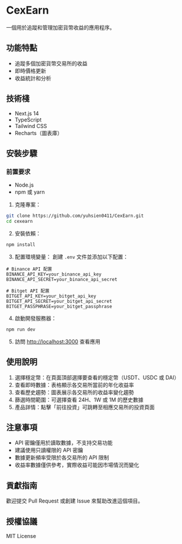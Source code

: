 # CexEarn

一個用於追蹤和管理加密貨幣收益的應用程序。

## 功能特點

- 追蹤多個加密貨幣交易所的收益
- 即時價格更新
- 收益統計和分析

## 技術棧

- Next.js 14
- TypeScript
- Tailwind CSS
- Recharts（圖表庫）

## 安裝步驟

### 前置要求

- Node.js
- npm 或 yarn

1. 克隆專案：
```bash
git clone https://github.com/yuhsien0411/CexEarn.git
cd cexearn
```

2. 安裝依賴：
```bash
npm install
```

3. 配置環境變量：
創建 `.env` 文件並添加以下配置：
```env
# Binance API 配置
BINANCE_API_KEY=your_binance_api_key
BINANCE_API_SECRET=your_binance_api_secret

# Bitget API 配置
BITGET_API_KEY=your_bitget_api_key
BITGET_API_SECRET=your_bitget_api_secret
BITGET_PASSPHRASE=your_bitget_passphrase
```

4. 啟動開發服務器：
```bash
npm run dev
```

5. 訪問 [http://localhost:3000](http://localhost:3000) 查看應用

## 使用說明

1. 選擇穩定幣：在頁面頂部選擇要查看的穩定幣（USDT、USDC 或 DAI）
2. 查看即時數據：表格顯示各交易所當前的年化收益率
3. 查看歷史趨勢：圖表展示各交易所的收益率變化趨勢
4. 篩選時間範圍：可選擇查看 24H、1W 或 1M 的歷史數據
5. 產品詳情：點擊「前往投資」可跳轉至相應交易所的投資頁面

## 注意事項

- API 密鑰僅用於讀取數據，不支持交易功能
- 建議使用只讀權限的 API 密鑰
- 數據更新頻率受限於各交易所的 API 限制
- 收益率數據僅供參考，實際收益可能因市場情況而變化

## 貢獻指南

歡迎提交 Pull Request 或創建 Issue 來幫助改進這個項目。

## 授權協議

MIT License 